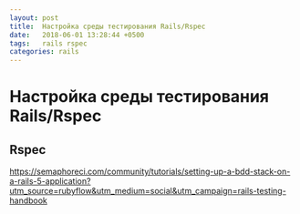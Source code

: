 ```yaml
---
layout: post
title:  Настройка среды тестирования Rails/Rspec
date:   2018-06-01 13:28:44 +0500
tags:   rails rspec
categories: rails
---
```


# Настройка среды тестирования Rails/Rspec

## Rspec

https://semaphoreci.com/community/tutorials/setting-up-a-bdd-stack-on-a-rails-5-application?utm_source=rubyflow&utm_medium=social&utm_campaign=rails-testing-handbook


[bp1step]: http://bp1step.ru

